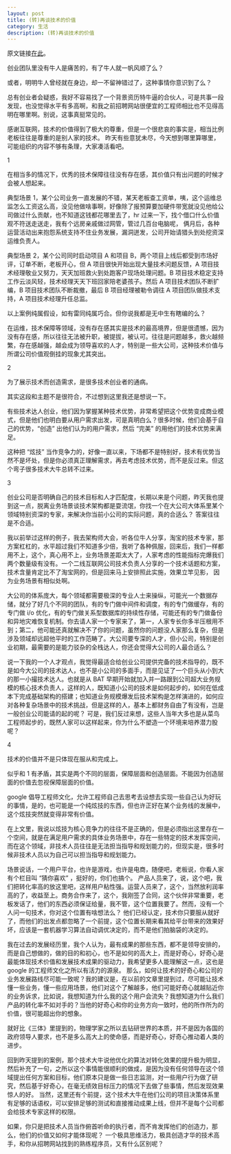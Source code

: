 ```yaml
---
layout: post
title: (转)再谈技术的价值
category: 生活
description: (转)再谈技术的价值
---
```


原文链接[在此](http://36kr.com/p/5038068.html)。

创业团队里没有牛人是痛苦的，有了牛人就一帆风顺了么？

或者，明明牛人曾经就在身边，却一不留神错过了，这种事情你意识到了么？

总有创业者会疑惑，我好不容易找了一个背景资历特牛逼的合伙人，可是共事一段发现，也没觉得水平有多高啊，和我之前招聘网站很便宜的工程师相比也不见得高明在哪里啊。别说，这事真挺常见的。

感谢互联网，技术的价值得到了极大的尊重，但是一个很悲哀的事实是，相当比例老板往往是尊重的是别人家的技术。 昨天有些意犹未尽，今天想到哪里算哪里，可能组织的内容不够有条理，大家凑活看吧。

1

在相当多的情况下，优秀的技术保障往往没有存在感，其价值只有出问题的时候才会被人想起来。

典型场景 1，某个公司业务一直发展的不错，某天老板查工资单，咦，这个运维总监怎么工资这么高，没见他做啥事啊，好像除了报预算要加硬件带宽就没见他给公司做过什么贡献，也不知道这钱都花哪里去了，hr 过来一下，找个借口什么价值观不符送走送走，我有个远房亲戚做过网管，管过几百台电脑呢， 俩月后，各种运营活动出来抱怨系统支持不住业务发展，漏洞迸发，公司开始请猎头到处挖资深运维负责人。

典型场景 2，某个公司同时启动项目 A 和项目 B，两个项目上线后都受到市场好评，订单不断，老板开心，但 A 项目很快开始出现大量技术问题反馈，A 项目技术经理敬业又努力，天天加班救火到处跑客户现场处理问题。B 项目技术稳定支持工作云淡风轻，技术经理天天下班回家陪老婆孩子。然后 A 项目技术团队不断扩编，B 项目技术团队不断裁撤，最后 B 项目经理被勒令调往 A 项目团队做技术支持，A 项目技术经理升任总监。

以上案例纯属假设，如有雷同纯属巧合。但你说我都是无中生有瞎编的么？

在运维，技术保障等领域，没有存在感其实是技术的最高境界，但是很遗憾，因为没有存在感，所以往往无法被升职，被提拔，被认可。往往是问题越多，救火越频繁，存在感越强，越会成为领导喜欢的人才，特别是一些大公司，这种技术价值与所谓公司价值观倒挂的现象尤其突出。

2

为了展示技术而创造需求，是很多技术创业者的通病。

其实这段和主题不是很符合，不过想到这里我还是想说一下。

有些技术达人创业，他们因为掌握某种技术优势，非常希望把这个优势变成商业模式，但是他们也明白要从用户需求出发，可是真明白么？很多时候，他们会基于自己的优势，“创造” 出他们认为的用户需求，然后 “完美” 的用他们的技术优势来满足。

这种把 “炫技” 当作竞争力的，好像一直以来，下场都不是特别好，技术有优势当然不是坏处，但是你必须真正理解需求，再去考虑技术优势，而不是反过来。但这个弯子很多技术大牛总转不过来。

3

创业公司是否明确自己的技术目标和人才匹配度，长期以来是个问题，昨天我也提到这一点，脱离业务场景谈技术架构都是耍流氓，你找一个在大公司大体系里某个领域特别资深的专家，来解决你当前小公司的实际问题，真的合适么？ 答案往往是不合适。

我以前举过这样的例子，我去架构师大会，听各位牛人分享，淘宝的技术专家，那方案杠杠的，水平超过我们不知道多少倍，我听了各种佩服，回来后，我们一样都用不上，这个，真心用不上，业务场景差距太大了，人家考虑的性能指标完爆我们两个数量级有没有。一个二线互联网公司技术负责人分享的一个技术话题和方案，技术含量肯定比不了淘宝网的，但是回来马上安排照此实施，效果立竿见影， 因为业务场景有相似处啊。

大公司的体系庞大，每个领域都需要极深的专业人士来操纵，可能光一个数据存储，就分了好几个不同的团队，有的专门做中间件和调度，有的专门做缓存，有的专门做 i/o 优化，有的专门做关系型数据库的持续性存储，可能还有的专门做备份和异地灾难恢复机制。你去请人家一个专家来了，第一，人家专长你多半压根用不到；第二，他可能还真就解决不了你的问题，虽然你的问题没人家那么复杂，但是涉及领域却远超他平时的工作范畴了。大公司要专深的人才，但小公司，特别是创业初期，最需要的是能力驳杂的全栈达人，你还会觉得大公司的人最合适么？

说一下我的一个人才观点，我觉得最适合给创业公司提供完备的技术指导的，既不是如今大公司的技术达人，也不是小公司的多面手，而是见证了一个巨头从小到大的那一小撮技术达人。也就是从 BAT 早期开始就加入并一路跟到公司超大业务规模的核心技术负责人，这样的人，既知道小公司的技术是如何起步的，如何在低成本下完成基础架构的搭建；也知道业务规模爆发后技术架构是怎样演进的，如何应对各种复杂场景中的技术挑战，但是这样的人，基本上都财务自由了有没有，岂是一般创业公司能请的起的呢？ 可是，我们反过来想，这些人当年大多也是从菜鸟工程师起步的，既然人家可以这样起来，你为什么不塑造一个环境来培养潜力股呢？

4

技术的价值并不是只体现在服从和完成上。

似乎和 1 有矛盾，其实是两个不同的层面，保障层面和创造层面。不能因为创造层面的价值去忽视保障层面的价值。

google 倡导工程师文化，允许工程师自己去思考去设想去实现一些自己认为好玩的事情，是的，也可能是一个纯炫技的东西，但也许正好在某个业务线的发展中，这个炫技突然就变得非常有价值。

在上文里，我说以炫技为核心竞争力的往往不是正确的，但是必须指出这里存在一个空间，就是在满足用户需求的具体业务场景中，存在一些特定的技术发挥空间，而在这个领域，非技术人员往往是无法担当指导和规划能力的，但现实是，很多时候非技术人员以为自己可以担当指导和规划能力。

场景说话，一个用户平台，也许是游戏，也许是电商，随便吧，老板说，你看人家有个栏目叫 “猜你喜欢” ，挺好的，你们也搞个。 产品人员来了，说，这个吧，我们把转化率高的放这里吧，这样用户粘性强。运营人员来了，这个，当然放利润率高的了，收益至上。商务合作来了，这个，我刚签了合同，这个伙伴非常重要，老板发话了，他们的东西必须保证给量，我不管，这个位置我要了。然而，没有一个人问一句技术，你对这个位置有啥想法么？ 他们已经认定，技术你只要服从就好了，而他们的出发点都忽略了一个前提，这个位置长期来看其给平台带来的效果好坏，应该是一套机器学习算法自动调优决定的，而不是他们拍脑袋的决定的。

我在过去的发展经历里，我个人认为，最有成果的那些东西，都不是领导安排的，而是自己想做的，做的目的和初心，也不是如何的高大上，而是好奇心，好奇心是最能体现技术价值和发展技术成果的驱动力，我希望更多人能理解这一点，这也是 google 的工程师文化之所以有活力的源泉。 那么，如何让技术的好奇心和公司的业务发展路线尽可能一致呢？我的建议是，在以前的文章里提到过，尽可能让技术懂一些业务，懂一些应用场景，他们对这个了解越多，他们可能好奇心就越贴近你的业务诉求，比如说，我想知道为什么我的这个用户会流失？我想知道为什么我们产品的转化率不如对手的？当他的好奇心和你的业务方向一致时，他的所作所为的价值，很可能超出你的想象。

就好比《三体》里提到的，物理学家之所以去钻研世界的本质，并不是因为各国的政府领导人要求，也不是多么高大上的使命感，而是好奇心，好奇心推动着人类的进步。

回到昨天提到的案例，那个技术大牛说他优化的算法对转化效果的提升极为明显，然后补充了一句，之所以这个事情能很顺利的做成，是因为没有任何领导在这个领域提出任何方案和目标，他们原本只是做一些日志监测，对一些用户行为做了研究，然后基于好奇心，在毫无绩效目标压力的情况下去做了些事情，然后发现效果惊人的好。 当然，这里还有个前提，这个技术大牛在他们公司的项目决策体系里有足够的话语权，可以安排足够的测试和直接推动成果上线，但并不是每个公司都会给技术专家这样的权限。

如果，你只是把技术人员当作俯首听命的执行者，而不肯发挥他们的创造力，那么，他们的价值又如何才能体现呢？ 一个极具思维活力，极具创造才华的技术高手，和你从招聘网站找到的熟练程序员，又有什么区别呢？
